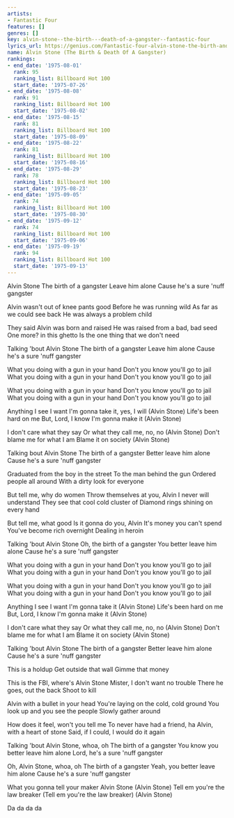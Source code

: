 ```yaml
---
artists:
- Fantastic Four
features: []
genres: []
key: alvin-stone--the-birth---death-of-a-gangster--fantastic-four
lyrics_url: https://genius.com/Fantastic-four-alvin-stone-the-birth-and-death-of-a-gangster-lyrics
name: Alvin Stone (The Birth & Death Of A Gangster)
rankings:
- end_date: '1975-08-01'
  rank: 95
  ranking_list: Billboard Hot 100
  start_date: '1975-07-26'
- end_date: '1975-08-08'
  rank: 91
  ranking_list: Billboard Hot 100
  start_date: '1975-08-02'
- end_date: '1975-08-15'
  rank: 81
  ranking_list: Billboard Hot 100
  start_date: '1975-08-09'
- end_date: '1975-08-22'
  rank: 81
  ranking_list: Billboard Hot 100
  start_date: '1975-08-16'
- end_date: '1975-08-29'
  rank: 78
  ranking_list: Billboard Hot 100
  start_date: '1975-08-23'
- end_date: '1975-09-05'
  rank: 74
  ranking_list: Billboard Hot 100
  start_date: '1975-08-30'
- end_date: '1975-09-12'
  rank: 74
  ranking_list: Billboard Hot 100
  start_date: '1975-09-06'
- end_date: '1975-09-19'
  rank: 94
  ranking_list: Billboard Hot 100
  start_date: '1975-09-13'
---
```

Alvin Stone
The birth of a gangster
Leave him alone
Cause he's a sure 'nuff gangster

Alvin wasn't out of knee pants good
Before he was running wild
As far as we could see back
He was always a problem child

They said Alvin was born and raised
He was raised from a bad, bad seed
One more? in this ghetto
Is the one thing that we don't need

Talking 'bout Alvin Stone
The birth of a gangster
Leave him alone
Cause he's a sure 'nuff gangster

What you doing with a gun in your hand
Don't you know you'll go to jail
What you doing with a gun in your hand
Don't you know you'll go to jail

What you doing with a gun in your hand
Don't you know you'll go to jail
What you doing with a gun in your hand
Don't you know you'll go to jail

Anything I see I want
I'm gonna take it, yes, I will
(Alvin Stone)
Life's been hard on me
But, Lord, I know I'm gonna make it
(Alvin Stone)

I don't care what they say
Or what they call me, no, no
(Alvin Stone)
Don't blame me for what I am
Blame it on society (Alvin Stone)

Talking bout Alvin Stone
The birth of a gangster
Better leave him alone
Cause he's a sure 'nuff gangster

Graduated from the boy in the street
To the man behind the gun
Ordered people all around
With a dirty look for everyone

But tell me, why do women
Throw themselves at you, Alvin
I never will understand
They see that cool cold cluster of
Diamond rings shining on every hand

But tell me, what good
Is it gonna do you, Alvin
It's money you can't spend
You've become rich overnight
Dealing in heroin

Talking 'bout Alvin Stone
Oh, the birth of a gangster
You better leave him alone
Cause he's a sure 'nuff gangster

What you doing with a gun in your hand
Don't you know you'll go to jail
What you doing with a gun in your hand
Don't you know you'll go to jail

What you doing with a gun in your hand
Don't you know you'll go to jail
What you doing with a gun in your hand
Don't you know you'll go to jail

Anything I see I want
I'm gonna take it (Alvin Stone)
Life's been hard on me
But, Lord, I know I'm gonna make it
(Alvin Stone)

I don't care what they say
Or what they call me, no, no
(Alvin Stone)
Don't blame me for what I am
Blame it on society (Alvin Stone)

Talking 'bout Alvin Stone
The birth of a gangster
Better leave him alone
Cause he's a sure 'nuff gangster

This is a holdup
Get outside that wall
Gimme that money

This is the FBI, where's Alvin Stone
Mister, I don't want no trouble
There he goes, out the back
Shoot to kill

Alvin with a bullet in your head
You're laying on the cold, cold ground
You look up and you see the people
Slowly gather around

How does it feel, won't you tell me
To never have had a friend, ha
Alvin, with a heart of stone
Said, if I could, I would do it again

Talking 'bout Alvin Stone, whoa, oh
The birth of a gangster
You know you better leave him alone
Lord, he's a sure 'nuff gangster

Oh, Alvin Stone, whoa, oh
The birth of a gangster
Yeah, you better leave him alone
Cause he's a sure 'nuff gangster

What you gonna tell your maker
Alvin Stone (Alvin Stone)
Tell em you're the law breaker
(Tell em you're the law breaker)
(Alvin Stone)

Da da da da
